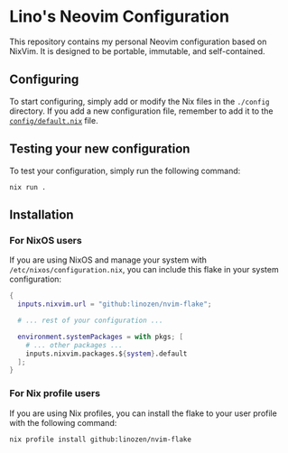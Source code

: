 # Lino's Neovim Configuration

This repository contains my personal Neovim configuration based on NixVim. It
is designed to be portable, immutable, and self-contained.

## Configuring

To start configuring, simply add or modify the Nix files in the `./config`
directory. If you add a new configuration file, remember to add it to the
[`config/default.nix`](./config/default.nix) file.

## Testing your new configuration

To test your configuration, simply run the following command:

```
nix run .
```

## Installation

### For NixOS users

If you are using NixOS and manage your system with
`/etc/nixos/configuration.nix`, you can include this flake in your system
configuration:

```nix
{
  inputs.nixvim.url = "github:linozen/nvim-flake";

  # ... rest of your configuration ...

  environment.systemPackages = with pkgs; [
    # ... other packages ...
    inputs.nixvim.packages.${system}.default
  ];
}
```

### For Nix profile users

If you are using Nix profiles, you can install the flake to your user profile
with the following command:

```
nix profile install github:linozen/nvim-flake
```
